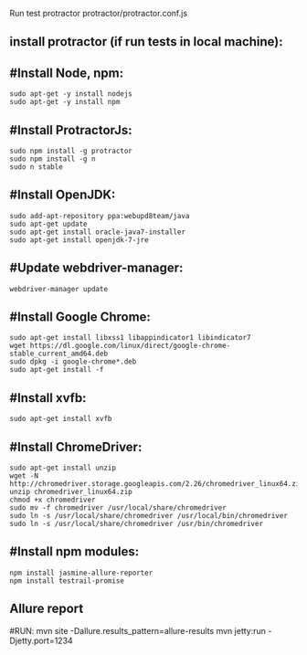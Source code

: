 Run test protractor protractor/protractor.conf.js

install protractor (if run tests in local machine):
--------------------------------------------------

#Install Node, npm:
------------------
    sudo apt-get -y install nodejs
    sudo apt-get -y install npm

#Install ProtractorJs:
---------------------
    sudo npm install -g protractor
    sudo npm install -g n
    sudo n stable

#Install OpenJDK:
-----------------
    sudo add-apt-repository ppa:webupd8team/java
    sudo apt-get update
    sudo apt-get install oracle-java7-installer
    sudo apt-get install openjdk-7-jre

#Update webdriver-manager:
-------------------------
    webdriver-manager update

#Install Google Chrome:
----------------------
    sudo apt-get install libxss1 libappindicator1 libindicator7
    wget https://dl.google.com/linux/direct/google-chrome-stable_current_amd64.deb
    sudo dpkg -i google-chrome*.deb
    sudo apt-get install -f

#Install xvfb:
-------------
    sudo apt-get install xvfb

#Install ChromeDriver:
----------------------
    sudo apt-get install unzip
    wget -N http://chromedriver.storage.googleapis.com/2.26/chromedriver_linux64.zip
    unzip chromedriver_linux64.zip
    chmod +x chromedriver
    sudo mv -f chromedriver /usr/local/share/chromedriver
    sudo ln -s /usr/local/share/chromedriver /usr/local/bin/chromedriver
    sudo ln -s /usr/local/share/chromedriver /usr/bin/chromedriver

#Install npm modules:
--------------------
    npm install jasmine-allure-reporter
    npm install testrail-promise

Allure report
-------------
#RUN:
    mvn site -Dallure.results_pattern=allure-results
    mvn jetty:run -Djetty.port=1234